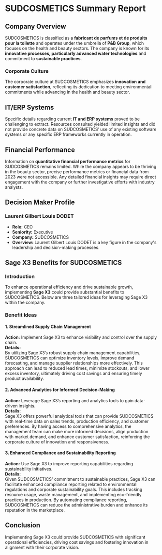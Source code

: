 # SUDCOSMETICS Summary Report

## Company Overview
SUDCOSMETICS is classified as a **fabricant de parfums et de produits pour la toilette** and operates under the umbrella of **P&B Group**, which focuses on the health and beauty sectors. The company is known for its **innovative processes, particularly advanced water technologies** and commitment to **sustainable practices**.

### Corporate Culture
The corporate culture at SUDCOSMETICS emphasizes **innovation and customer satisfaction**, reflecting its dedication to meeting environmental commitments while advancing in the health and beauty sector.

## IT/ERP Systems
Specific details regarding current **IT and ERP systems** proved to be challenging to extract. Resources consulted yielded limited insights and did not provide concrete data on SUDCOSMETICS’ use of any existing software systems or any specific ERP frameworks currently in operation.

## Financial Performance
Information on **quantitative financial performance metrics** for SUDCOSMETICS remains limited. While the company appears to be thriving in the beauty sector, precise performance metrics or financial data from 2023 were not accessible. Any detailed financial insights may require direct engagement with the company or further investigative efforts with industry analysts.

## Decision Maker Profile
### Laurent Gilbert Louis DODET
- **Role:** CEO  
- **Seniority:** Executive  
- **Company:** SUDCOSMETICS  
- **Overview:** Laurent Gilbert Louis DODET is a key figure in the company's leadership and decision-making processes.

## Sage X3 Benefits for SUDCOSMETICS
### Introduction
To enhance operational efficiency and drive sustainable growth, implementing **Sage X3** could provide substantial benefits to SUDCOSMETICS. Below are three tailored ideas for leveraging Sage X3 within the company.

### Benefit Ideas
#### 1. Streamlined Supply Chain Management
**Action:** Implement Sage X3 to enhance visibility and control over the supply chain.  
**Details:**  
By utilizing Sage X3’s robust supply chain management capabilities, SUDCOSMETICS can optimize inventory levels, improve demand forecasting, and manage supplier relationships more effectively. This approach can lead to reduced lead times, minimize stockouts, and lower excess inventory, ultimately driving cost savings and ensuring timely product availability.

#### 2. Advanced Analytics for Informed Decision-Making
**Action:** Leverage Sage X3’s reporting and analytics tools to gain data-driven insights.  
**Details:**  
Sage X3 offers powerful analytical tools that can provide SUDCOSMETICS with real-time data on sales trends, production efficiency, and customer preferences. By having access to comprehensive analytics, the management team can make more informed decisions, align production with market demand, and enhance customer satisfaction, reinforcing the corporate culture of innovation and responsiveness.

#### 3. Enhanced Compliance and Sustainability Reporting
**Action:** Use Sage X3 to improve reporting capabilities regarding sustainability initiatives.  
**Details:**  
Given SUDCOSMETICS' commitment to sustainable practices, Sage X3 can facilitate enhanced compliance reporting related to environmental regulations and corporate sustainability goals. This includes tracking resource usage, waste management, and implementing eco-friendly practices in production. By automating compliance reporting, SUDCOSMETICS can reduce the administrative burden and enhance its reputation in the marketplace.

## Conclusion
Implementing Sage X3 could provide SUDCOSMETICS with significant operational efficiencies, driving cost savings and fostering innovation in alignment with their corporate vision.